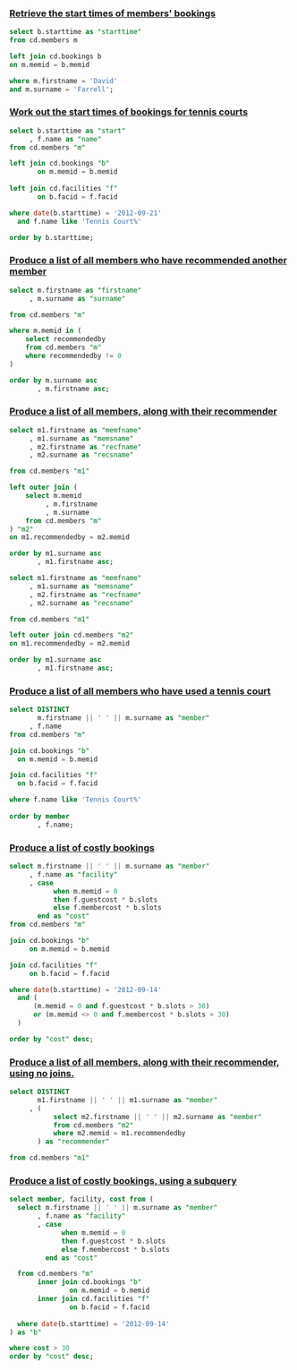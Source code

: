 ### [Retrieve the start times of members' bookings](https://pgexercises.com/questions/joins/simplejoin.html)
```sql
select b.starttime as "starttime"
from cd.members m

left join cd.bookings b
on m.memid = b.memid

where m.firstname = 'David'
and m.surname = 'Farrell';
```

### [Work out the start times of bookings for tennis courts](https://pgexercises.com/questions/joins/simplejoin2.html)
```sql
select b.starttime as "start"
     , f.name as "name"
from cd.members "m"

left join cd.bookings "b"
       on m.memid = b.memid
	   
left join cd.facilities "f"
       on b.facid = f.facid

where date(b.starttime) = '2012-09-21'
  and f.name like 'Tennis Court%'

order by b.starttime;
```

### [Produce a list of all members who have recommended another member](https://pgexercises.com/questions/joins/self.html)
```sql
select m.firstname as "firstname"
     , m.surname as "surname"

from cd.members "m"

where m.memid in (
    select recommendedby
    from cd.members "m"
    where recommendedby != 0
)

order by m.surname asc
       , m.firstname asc;
```

### [Produce a list of all members, along with their recommender](https://pgexercises.com/questions/joins/self2.html)

```sql
select m1.firstname as "memfname"
     , m1.surname as "memsname"
     , m2.firstname as "recfname"
     , m2.surname as "recsname"

from cd.members "m1"

left outer join (
    select m.memid
         , m.firstname
         , m.surname
    from cd.members "m"
) "m2"
on m1.recommendedby = m2.memid

order by m1.surname asc
       , m1.firstname asc;
```

```sql
select m1.firstname as "memfname"
     , m1.surname as "memsname"
     , m2.firstname as "recfname"
     , m2.surname as "recsname"

from cd.members "m1"

left outer join cd.members "m2"
on m1.recommendedby = m2.memid

order by m1.surname asc
       , m1.firstname asc;
```

### [Produce a list of all members who have used a tennis court](https://pgexercises.com/questions/joins/threejoin.html)
```sql
select DISTINCT
       m.firstname || ' ' || m.surname as "member"
     , f.name
from cd.members "m"

join cd.bookings "b"
  on m.memid = b.memid

join cd.facilities "f"
  on b.facid = f.facid

where f.name like 'Tennis Court%'
   
order by member
       , f.name;
```

### [Produce a list of costly bookings](https://pgexercises.com/questions/joins/threejoin2.html)
```sql
select m.firstname || ' ' || m.surname as "member"
     , f.name as "facility"
     , case
           when m.memid = 0
           then f.guestcost * b.slots
           else f.membercost * b.slots
       end as "cost"
from cd.members "m"

join cd.bookings "b"
     on m.memid = b.memid

join cd.facilities "f"
     on b.facid = f.facid

where date(b.starttime) = '2012-09-14'
  and (
      (m.memid = 0 and f.guestcost * b.slots > 30)
      or (m.memid <> 0 and f.membercost * b.slots > 30)
  )

order by "cost" desc;
```

### [Produce a list of all members, along with their recommender, using no joins.](https://pgexercises.com/questions/joins/sub.html)
```sql
select DISTINCT
       m1.firstname || ' ' || m1.surname as "member"
	 , (
	       select m2.firstname || ' ' || m2.surname as "member"
	       from cd.members "m2"
	       where m2.memid = m1.recommendedby
	   ) as "recommender"

from cd.members "m1"
```

### [Produce a list of costly bookings, using a subquery](https://pgexercises.com/questions/joins/tjsub.html)
```sql
select member, facility, cost from (
  select m.firstname || ' ' || m.surname as "member"
	   , f.name as "facility"
	   , case
			 when m.memid = 0
			 then f.guestcost * b.slots
			 else f.membercost * b.slots
		 end as "cost"

  from cd.members "m"
       inner join cd.bookings "b"
               on m.memid = b.memid
       inner join cd.facilities "f"
               on b.facid = f.facid
  
  where date(b.starttime) = '2012-09-14'
) as "b"

where cost > 30
order by "cost" desc;
```